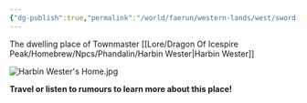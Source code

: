 ```yaml
---
{"dg-publish":true,"permalink":"/world/faerun/western-lands/west/sword-coast/phandalin/harbin-wester-s-home/"}
---
```


The dwelling place of Townmaster [[Lore/Dragon Of Icespire Peak/Homebrew/Npcs/Phandalin/Harbin Wester\|Harbin Wester]]

![Harbin Wester's Home.jpg](/img/user/Images/Locations/West/Sword%20Coast/Phandalin/Harbin%20Wester's%20Home.jpg)

**Travel or listen to rumours to learn more about this place!**

